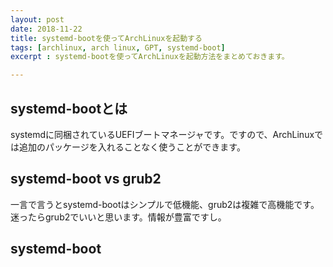 ```yaml
---
layout: post
date: 2018-11-22
title: systemd-bootを使ってArchLinuxを起動する
tags: [archlinux, arch linux, GPT, systemd-boot]
excerpt : systemd-bootを使ってArchLinuxを起動方法をまとめておきます。

---
```


## systemd-bootとは
systemdに同梱されているUEFIブートマネージャです。ですので、ArchLinuxでは追加のパッケージを入れることなく使うことができます。

## systemd-boot vs grub2
一言で言うとsystemd-bootはシンプルで低機能、grub2は複雑で高機能です。迷ったらgrub2でいいと思います。情報が豊富ですし。

## systemd-boot
